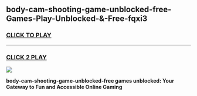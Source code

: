 
## body-cam-shooting-game-unblocked-free-Games-Play-Unblocked-&-Free-fqxi3
<h3>
<a href="https://premium76.site?title=body-cam-shooting-game-unblocked-free&ref=24A">CLICK TO PLAY</a></h3>
<hr>

<h3>
<a href="https://premium76.site?title=body-cam-shooting-game-unblocked-free&ref=24A">CLICK 2 PLAY</a>
  
</h3>

<a href="https://premium76.site?title=body-cam-shooting-game-unblocked-free&ref=24A"><img src="https://clearcache.store/games.png"></a>


**body-cam-shooting-game-unblocked-free games unblocked: Your Gateway to Fun and Accessible Online Gaming**
